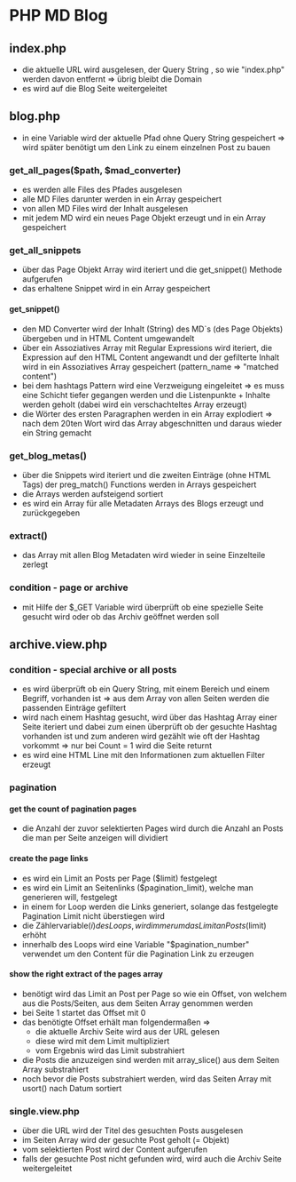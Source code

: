 # PHP MD Blog

## index.php

- die aktuelle URL wird ausgelesen, der Query String , so wie "index.php" werden davon entfernt => übrig bleibt die Domain
- es wird auf die Blog Seite weitergeleitet



## blog.php

- in eine Variable wird der aktuelle Pfad ohne Query String gespeichert => wird später benötigt um den Link zu einem einzelnen Post zu bauen

### get_all_pages($path, $mad_converter)

- es werden alle Files des Pfades ausgelesen
- alle MD Files darunter werden in ein Array gespeichert
- von allen MD Files wird der Inhalt ausgelesen
- mit jedem MD wird ein neues Page Objekt erzeugt und in ein Array gespeichert

### get_all_snippets

- über das Page Objekt Array wird iteriert und die get_snippet() Methode aufgerufen
- das erhaltene Snippet wird in ein Array gespeichert

#### get_snippet()

- den MD Converter wird der Inhalt (String) des MD`s (des Page Objekts) übergeben  und in HTML Content umgewandelt
- über ein Assoziatives Array mit Regular Expressions wird iteriert, die Expression auf den HTML Content angewandt und der gefilterte Inhalt wird in ein Assoziatives Array gespeichert (pattern_name => "matched content")
- bei dem hashtags Pattern wird eine Verzweigung eingeleitet => es muss eine Schicht tiefer gegangen werden und die Listenpunkte + Inhalte werden geholt (dabei wird ein verschachteltes Array erzeugt)
- die Wörter des ersten Paragraphen werden in ein Array explodiert => nach dem 20ten Wort wird das Array abgeschnitten und daraus wieder ein String gemacht

### get_blog_metas()

- über die Snippets wird iteriert und die zweiten Einträge (ohne HTML Tags) der preg_match() Functions werden in Arrays gespeichert
- die Arrays werden aufsteigend sortiert
- es wird ein Array für alle Metadaten Arrays des Blogs erzeugt und zurückgegeben

### extract()

- das Array mit allen Blog Metadaten wird wieder in seine Einzelteile zerlegt

### condition - page or archive

- mit Hilfe der $_GET Variable wird überprüft ob eine spezielle Seite gesucht wird oder ob das Archiv geöffnet werden soll



## archive.view.php

### condition - special archive or all posts

- es wird überprüft ob ein Query String, mit einem Bereich und einem Begriff, vorhanden ist => aus dem Array von allen Seiten werden die passenden Einträge gefiltert
- wird nach einem Hashtag gesucht, wird über das Hashtag Array einer Seite iteriert und dabei zum einen überprüft ob der gesuchte Hashtag vorhanden ist und zum anderen wird gezählt wie oft der Hashtag vorkommt => nur bei Count = 1 wird die Seite returnt
- es wird eine HTML Line mit den Informationen zum aktuellen Filter erzeugt

### pagination

#### get the count of pagination pages

- die Anzahl der zuvor selektierten Pages wird durch die Anzahl an Posts die man per Seite anzeigen will dividiert

#### create the page links

- es wird ein Limit an Posts per Page ($limit) festgelegt
- es wird ein Limit an Seitenlinks ($pagination_limit), welche man generieren will,  festgelegt 
- in einem for Loop werden die Links generiert, solange das festgelegte Pagination Limit nicht überstiegen wird
- die Zählervariable($i) des Loops, wird immer um das Limit an Posts ($limit) erhöht
- innerhalb des Loops wird eine Variable "$pagination_number" verwendet um  den Content für die Pagination Link zu erzeugen

#### show the right extract of the pages array

- benötigt wird das Limit an Post per Page so wie ein Offset, von welchem aus die Posts/Seiten, aus dem Seiten Array genommen werden
- bei Seite 1 startet das Offset mit 0
- das benötigte Offset erhält man folgendermaßen => 
    - die aktuelle Archiv Seite wird aus der URL gelesen
    - diese wird mit dem Limit multipliziert
    - vom Ergebnis wird das Limit substrahiert
- die Posts die anzuzeigen sind werden mit array_slice() aus dem Seiten Array substrahiert
- noch bevor die Posts substrahiert werden, wird das Seiten Array mit usort() nach Datum sortiert


### single.view.php

- über die URL wird der Titel des gesuchten Posts ausgelesen
- im Seiten Array wird der gesuchte Post geholt (= Objekt)
- vom selektierten Post wird der Content aufgerufen
- falls der gesuchte Post nicht gefunden wird, wird auch die Archiv Seite weitergeleitet
